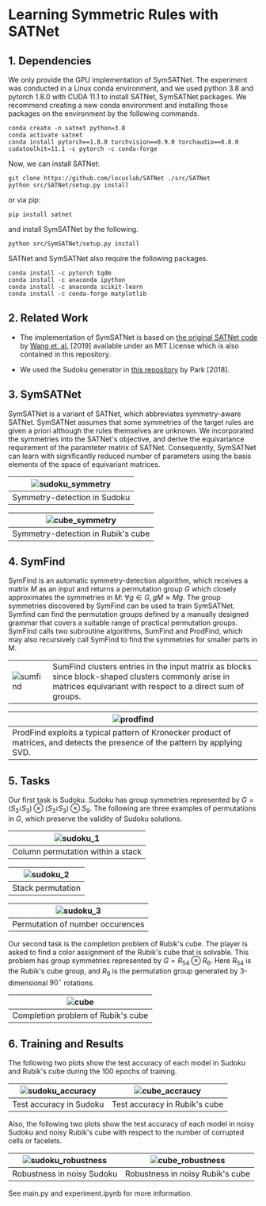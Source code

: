 # Learning Symmetric Rules with SATNet

## 1. Dependencies
We only provide the GPU implementation of SymSATNet.
The experiment was conducted in a Linux conda environment, and we used python 3.8 and pytorch 1.8.0 with CUDA 11.1 to install SATNet, SymSATNet packages.
We recommend creating a new conda environment and installing those packages on the environment by the following commands.

    conda create -n satnet python=3.8
    conda activate satnet
    conda install pytorch==1.8.0 torchvision==0.9.0 torchaudio==0.8.0 cudatoolkit=11.1 -c pytorch -c conda-forge

Now, we can install SATNet:

    git clone https://github.com/locuslab/SATNet ./src/SATNet
    python src/SATNet/setup.py install

or via pip:

    pip install satnet

and install SymSATNet by the following.

    python src/SymSATNet/setup.py install
    
SATNet and SymSATNet also require the following packages.

    conda install -c pytorch tqdm
    conda install -c anaconda ipython
    conda install -c anaconda scikit-learn
    conda install -c conda-forge matplotlib


## 2. Related Work
- The implementation of SymSATNet is based on [the original SATNet code](https://github.com/locuslab/SATNet) by [Wang et. al.](http://proceedings.mlr.press/v97/wang19e.html) [2019] available under an MIT License which is also contained in this repository.

- We used the Sudoku generator in [this repository](https://github.com/Kyubyong/sudoku) by Park [2018].


## 3. SymSATNet
SymSATNet is a variant of SATNet, which abbreviates symmetry-aware SATNet.
SymSATNet assumes that some symmetries of the target rules are given a priori although the rules themselves are unknown.
We incorporated the symmetries into the SATNet's objective, and derive the equivariance requirement of the paramteter matrix of SATNet.
Consequently, SymSATNet can learn with significantly reduced number of parameters using the basis elements of the space of equivariant matrices.

| ![sudoku_symmetry](img/sudoku_symmetry.png) |
|:--:|
| Symmetry-detection in Sudoku |


| ![cube_symmetry](img/cube_symmetry.png) |
|:--:|
| Symmetry-detection in Rubik's cube |


## 4. SymFind
SymFind is an automatic symmetry-detection algorithm, which receives a matrix $M$ as an input and returns a permutation group $G$ which closely approximates the symmetries in $M$: $\forall g \in G, \, gM \approx Mg$. The group symmetries discovered by SymFind can be used to train SymSATNet. Symfind can find the permutation groups defined by a manually designed grammar that covers a suitable range of practical permutation groups. SymFind calls two subroutine algorithms, SumFind and ProdFind, which may also recursively call SymFind to find the symmetries for smaller parts in M. 

|   |   |
|---|---|
| ![sumfind](img/sumfind.gif) | SumFind clusters entries in the input matrix as blocks since block-shaped clusters commonly arise in matrices equivariant with respect to a direct sum of groups. |


| ![prodfind](img/prodfind.png) |
|---|
| ProdFind exploits a typical pattern of Kronecker product of matrices, and detects the presence of the pattern by applying SVD. |



## 5. Tasks
Our first task is Sudoku. Sudoku has group symmetries represented by $G = (S_3 \wr S_3) \otimes (S_3 \wr S_3) \otimes S_9$. The following are three examples of permutations in $G$, which preserve the validity of Sudoku solutions.


| ![sudoku_1](img/sudoku_1.png) |
|:--:|
| Column permutation within a stack |

| ![sudoku_2](img/sudoku_2.png) |
|:--:|
| Stack permutation |

| ![sudoku_3](img/sudoku_3.png) |
|:--:|
| Permutation of number occurences |

Our second task is the completion problem of Rubik's cube.
The player is asked to find a color assignment of the Rubik's cube that is solvable.
This problem has group symmetries represented by $G = R_{54} \otimes R_6$. Here $R_{54}$ is the Rubik's cube group, and $R_6$ is the permutation group generated by 3-dimensional $90^\circ$ rotations.

| ![cube](img/cube.png) |
|:--:|
| Completion problem of Rubik's cube |

## 6. Training and Results
The following two plots show the test accuracy of each model in Sudoku and Rubik's cube during the 100 epochs of training.

| ![sudoku_accuracy](img/sudoku_accuracy.png) | ![cube_accraucy](img/cube_accuracy.png) |
|:--:|:--:|
| Test accuracy in Sudoku | Test accuracy in Rubik's cube |

Also, the following two plots show the test accuracy of each model in noisy Sudoku and noisy Rubik's cube with respect to the number of corrupted cells or facelets.

| ![sudoku_robustness](img/sudoku_robustness.png) | ![cube_robustness](img/cube_robustness.png) |
|:--:|:--:|
| Robustness in noisy Sudoku | Robustness in noisy Rubik's cube |

See main.py and experiment.ipynb for more information.